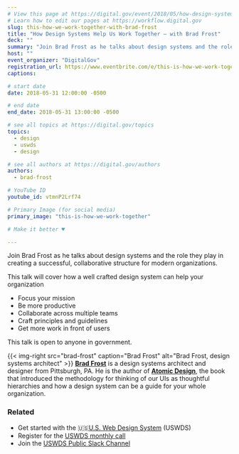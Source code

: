 ```yaml
---
# View this page at https://digital.gov/event/2018/05/how-design-systems-help-us-work
# Learn how to edit our pages at https://workflow.digital.gov
slug: this-how-we-work-together-with-brad-frost
title: "How Design Systems Help Us Work Together — with Brad Frost"
deck: ""
summary: "Join Brad Frost as he talks about design systems and the role they play in creating a successful, collaborative structure for modern organizations."
host: ""
event_organizer: "DigitalGov"
registration_url: https://www.eventbrite.com/e/this-is-how-we-work-together-with-brad-frost-registration-46125160597
captions: 

# start date
date: 2018-05-31 12:00:00 -0500

# end date
end_date: 2018-05-31 13:00:00 -0500

# see all topics at https://digital.gov/topics
topics: 
  - design
  - uswds
  - design

# see all authors at https://digital.gov/authors
authors: 
  - brad-frost

# YouTube ID
youtube_id: vtmnP2Lrf74

# Primary Image (for social media)
primary_image: "this-is-how-we-work-together"

# Make it better ♥

---
```


Join Brad Frost as he talks about design systems and the role they play in creating a successful, collaborative structure for modern organizations.

This talk will cover how a well crafted design system can help your organization

- Focus your mission
- Be more productive
- Collaborate across multiple teams
- Craft principles and guidelines
- Get more work in front of users

This talk is open to anyone in government.

{{< img-right src="brad-frost" caption="Brad Frost" alt="Brad Frost, design systems architect" >}} [**Brad Frost**](http://bradfrost.com/) is a design systems architect and designer from Pittsburgh, PA. He is the author of [**Atomic Design**](https://shop.bradfrost.com/), the book that introduced the methodology for thinking of our UIs as thoughtful hierarchies and how a design system can be a guide for your whole organization.

### Related
- Get started with the :us:[U.S. Web Design System](https://designsystem.digital.gov/) (USWDS)
- Register for the [USWDS monthly call](https://digital.gov/event/2018/06/01/us-web-design-system-monthly-call/)
- Join the [USWDS Public Slack Channel](https://chat.18f.gov/)
